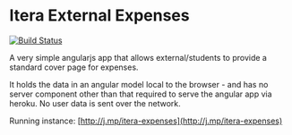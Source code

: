 # Itera External Expenses

[![Build Status](https://travis-ci.org/Itera/ekstern-utlegg.svg?branch=master)](https://travis-ci.org/Itera/ekstern-utlegg)

A very simple angularjs app that allows external/students to provide a standard cover page for expenses.

It holds the data in an angular model local to the browser - and has no server component other than that required
to serve the angular app via heroku. No user data is sent over the network.

Running instance: [http://j.mp/itera-expenses](http://j.mp/itera-expenses)